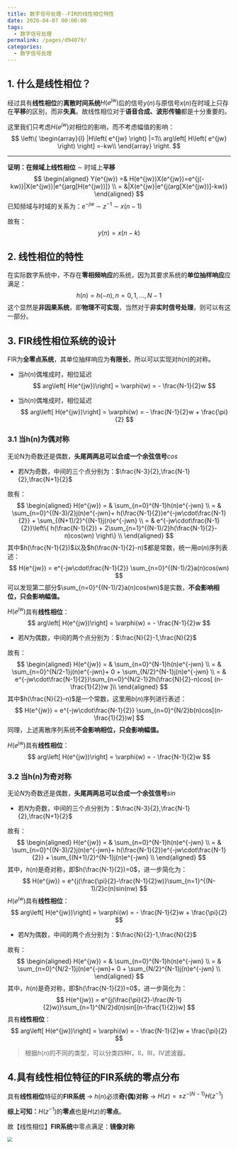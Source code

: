 ```yaml
---
title: 数字信号处理--FIR的线性相位特性
date: 2020-04-07 00:00:00
tags: 
  - 数字信号处理
permalink: /pages/d94079/
categories: 
  - 数字信号处理
---
```


## 1. 什么是线性相位？

经过具有**线性相位**的**离散时间系统**$H(e^{jw})$后的信号$y(n)$与原信号$x(n)$在时域上只存在**平移**的区别，而非**失真**。故线性相位对于**语音合成、波形传输**都是十分重要的。

这里我们只考虑$H(e^{jw})$对相位的影响，而不考虑幅值的影响：
$$
\left\{ \begin{array}{l}
	|H\left( e^{jw} \right) |=1\\
	arg\left[ H\left( e^{jw} \right) \right] =-kw\\
\end{array} \right.
$$

---

**证明：**在频域上**线性相位** $\sim$ 时域上**平移**
$$
\begin{aligned}
Y(e^{jw}) =& H(e^{jw})X(e^{jw})=e^{j(-kw)}|X(e^{jw})|e^{jarg[H(e^{jw})]} \\
= &|X(e^{jw}|e^{j(arg[X(e^{jw})]-kw)}
\end{aligned}
$$
已知频域与时域的关系为：$e^{-jw}$ $\sim$ $z^{-1}$ $\sim$ $x(n-1)$

故有：
$$
y(n) = x(n-k)
$$


## 2. 线性相位的特性

在实际数字系统中，不存在**零相频响应**的系统，因为其要求系统的**单位抽样响应**应满足：
$$
h(n) = h(-n) , n = 0,1,\dots,N-1
$$
这个显然是**非因果系统**，即**物理不可实现**，当然对于**非实时信号处理**，则可以有这一部分。



## 3. FIR线性相位系统的设计

FIR为**全零点系统**，其单位抽样响应为**有限长**，所以可以实现对$h(n)$的对称。

- 当$h(n)$偶堆成时，相位延迟
  $$
  arg\left[ H(e^{jw})\right] = \varphi(w) = - \frac{N-1}{2}w
  $$


- 当$h(n)$偶堆成时，相位延迟
  $$
  arg\left[ H(e^{jw})\right] = \varphi(w) = - \frac{N-1}{2}w + \frac{\pi}{2}
  $$
  

### 3.1 当h(n)为偶对称

无论N为奇数还是偶数，**头尾两两总可以合成一个余弦信号**$cos$

- 若$N$为奇数，中间的三个点分别为：$\frac{N-3}{2},\frac{N-1}{2},\frac{N+1}{2}$

故有：
$$
\begin{aligned}
H(e^{jw}) 
= & \sum_{n=0}^{N-1}h(n)e^{-jwn} \\
= & \sum_{n=0}^{(N-3)/2}j(n)e^{-jwn}+ h(\frac{N-1}{2})e^{-jw\cdot\frac{N-1}{2}} + \sum_{(N+1)/2}^{(N-1}j(n)e^{-jwn} \\
= & e^{-jw\cdot\frac{N-1}{2}}\left\{  h(\frac{N-1}{2}) + 2\sum_{n=1}^{(N-1)/2}h(\frac{N-1}{2}-n)cos(wn) \right\} \\
\end{aligned}
$$
其中$h(\frac{N-1}{2})$以及$h(\frac{N-1}{2}-n)$都是常数，统一用$a(n)$序列表述：
$$
H(e^{jw}) = e^{-jw\cdot\frac{N-1}{2}} \sum_{n=0}^{(N-1)/2}a(n)cos(wn)
$$
可以发现第二部分$\sum_{n=0}^{(N-1)/2}a(n)cos(wn)$是实数，**不会影响相位，只会影响幅值。**

$H(e^{jw})$具有**线性相位**：
$$
arg\left[ H(e^{jw})\right] = \varphi(w) = - \frac{N-1}{2}w
$$

- 若$N$为偶数，中间的两个点分别为：$\frac{N}{2}-1,\frac{N}{2}$

故有：
$$
\begin{aligned}
H(e^{jw}) 
= & \sum_{n=0}^{N-1}h(n)e^{-jwn} \\
= & \sum_{n=0}^{N/2-1}j(n)e^{-jwn}+ 0 + \sum_{N/2}^{N-1}j(n)e^{-jwn} \\
= & e^{-jw\cdot\frac{N-1}{2}}\sum_{n=0}^{N/2-1}2h(\frac{N}{2}-n)cos[ (n-\frac{1}{2})w ]\\
\end{aligned}
$$
其中$h(\frac{N}{2}-n)$是一个常数，这里用$b(n)$序列进行表述：
$$
H(e^{jw}) = e^{-jw\cdot\frac{N-1}{2}} \sum_{n=0}^{N/2}b(n)cos[(n-\frac{1}{2})w]
$$
同理，上述离散序列系统**不会影响相位，只会影响幅值。**

$H(e^{jw})$具有**线性相位**：
$$
arg\left[ H(e^{jw})\right] = \varphi(w) = - \frac{N-1}{2}w
$$

### 3.2 当h(n)为奇对称

无论$N$为奇数还是偶数，**头尾两两总可以合成一个余弦信号**$sin$

- 若$N$为奇数，中间的三个点分别为：$\frac{N-3}{2},\frac{N-1}{2},\frac{N+1}{2}$

故有：
$$
\begin{aligned}
H(e^{jw}) 
= & \sum_{n=0}^{N-1}h(n)e^{-jwn} \\
= & \sum_{n=0}^{(N-3)/2}j(n)e^{-jwn}+ h(\frac{N-1}{2})e^{-jw\cdot\frac{N-1}{2}} + \sum_{(N+1)/2}^{N-1}j(n)e^{-jwn} \\
\end{aligned}
$$
其中，$h(n)$是奇对称，即$h(\frac{N-1}{2})=0$，进一步简化为：
$$
H(e^{jw}) = e^{j(\frac{\pi}{2}-\frac{N-1}{2}w)}\sum_{n=1}^{(N-1)/2}c(n)sin(nw)
$$
$H(e^{jw})$具有**线性相位**：
$$
arg\left[ H(e^{jw})\right] = \varphi(w) = - \frac{N-1}{2}w + \frac{\pi}{2}
$$

- 若$N$为偶数，中间的两个点分别为：$\frac{N}{2}-1,\frac{N}{2}$

故有：
$$
\begin{aligned}
H(e^{jw}) 
= & \sum_{n=0}^{N-1}h(n)e^{-jwn} \\
= & \sum_{n=0}^{N/2-1}j(n)e^{-jwn}+ 0 + \sum_{N/2}^{N-1}j(n)e^{-jwn} \\
\end{aligned}
$$
其中，$h(n)$是奇对称，即$h(\frac{N-1}{2})=0$，进一步简化为：
$$
H(e^{jw}) = e^{j(\frac{\pi}{2}-\frac{N-1}{2}w)}\sum_{n=1}^{N/2}d(n)sin[(n-\frac{1}{2})w]
$$
具有**线性相位**：
$$
arg\left[ H(e^{jw})\right] = \varphi(w) = - \frac{N-1}{2}w + \frac{\pi}{2}
$$

> 根据$h(n)$的不同的类型，可以分类四种I，II，III，IV滤波器。

## 4.具有线性相位特征的FIR系统的零点分布

具有**线性相位**特征的**FIR系统** $\rightarrow$ $h(n)$必须**奇(偶)对称** $\rightarrow$ $H(z) = \pm z^{-(N-1)}H(z^{-1})$

**综上可知：**$H(z^{-1})$的**零点**也是$H(z)$的**零点**。

故【线性相位】**FIR系统**中零点满足：**镜像对称**

<img src="https://cdn.jsdelivr.net/gh/wangjs-jacky/testpic/img_temp/20200408001804.png" style="zoom:67%;" />